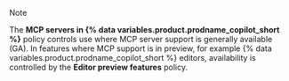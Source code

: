> [!NOTE]
> The **MCP servers in {% data variables.product.prodname_copilot_short %}** policy controls use where MCP server support is generally available (GA). In features where MCP support is in preview, for example {% data variables.product.prodname_copilot_short %} editors, availability is controlled by the **Editor preview features** policy.
